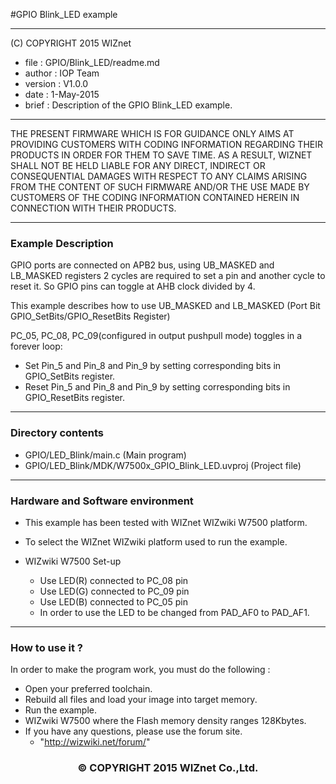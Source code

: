 #GPIO Blink_LED example
******************************************************************************
(C) COPYRIGHT 2015 WIZnet

  * file    : GPIO/Blink_LED/readme.md
  * author  : IOP Team
  * version : V1.0.0
  * date    : 1-May-2015
  * brief   : Description of the GPIO Blink_LED example.

******************************************************************************

THE PRESENT FIRMWARE WHICH IS FOR GUIDANCE ONLY AIMS AT PROVIDING CUSTOMERS WITH CODING INFORMATION REGARDING THEIR PRODUCTS IN ORDER FOR THEM TO SAVE TIME. AS A RESULT, WIZNET SHALL NOT BE HELD LIABLE FOR ANY DIRECT, INDIRECT OR CONSEQUENTIAL DAMAGES WITH RESPECT TO ANY CLAIMS ARISING FROM THE CONTENT OF SUCH FIRMWARE AND/OR THE USE MADE BY CUSTOMERS OF THE CODING INFORMATION CONTAINED HEREIN IN CONNECTION WITH THEIR PRODUCTS.

******************************************************************************

### Example Description

GPIO ports are connected on APB2 bus, using UB_MASKED and LB_MASKED registers 
2 cycles are required to set a pin and another cycle to reset it. So GPIO pins
can toggle at AHB clock divided by 4.

This example describes how to use UB_MASKED and LB_MASKED
(Port Bit GPIO_SetBits/GPIO_ResetBits Register)

PC_05, PC_08, PC_09(configured in output pushpull mode) toggles in a forever 
loop:
 - Set Pin_5 and Pin_8 and Pin_9 by setting corresponding bits 
   in GPIO_SetBits register.
 - Reset Pin_5 and Pin_8 and Pin_9 by setting corresponding bits 
   in GPIO_ResetBits register.

______________________________________________________________________________

### Directory contents

  - GPIO/LED_Blink/main.c                                 (Main program)
  - GPIO/LED_Blink/MDK/W7500x_GPIO_Blink_LED.uvproj       (Project file)
______________________________________________________________________________

### Hardware and Software environment 

  - This example has been tested with WIZnet WIZwiki W7500 platform.
  - To select the WIZnet WIZwiki platform used to run the example.

  - WIZwiki W7500 Set-up 
    - Use LED(R) connected to PC_08 pin
    - Use LED(G) connected to PC_09 pin
    - Use LED(B) connected to PC_05 pin
    - In order to use the LED to be changed from PAD_AF0 to PAD_AF1.
______________________________________________________________________________

### How to use it ?

In order to make the program work, you must do the following :

 - Open your preferred toolchain.
 - Rebuild all files and load your image into target memory.
 - Run the example.
 - WIZwiki W7500 where the Flash memory density ranges 128Kbytes.
 - If you have any questions, please use the forum site.
   - "http://wizwiki.net/forum/"

<h3><center>&copy; COPYRIGHT 2015 WIZnet Co.,Ltd.</center></h3>